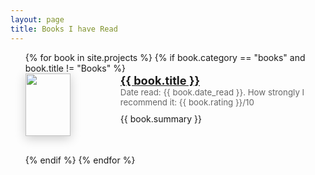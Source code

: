 ```yaml
---
layout: page
title: Books I have Read
---
```


<ul>
{% for book in site.projects %}
  {% if book.category == "books" and book.title != "Books" %}
    <li style="display: flex; align-items: flex-start; margin-bottom: 30px;">
      <a href="{{ book.url | relative_url }}">
        <img src="{{ book.image | relative_url }}" 
             style="height:100px; width:72px; object-fit:cover; margin-right: 80px; box-shadow: 0 4px 16px rgba(0,0,0,0.2);">
      </a>
      <div>
        <a href="{{ book.url | relative_url }}" 
           style="font-size: 1.3em; font-weight: bold;">
          {{ book.title }}
        </a>
        <div style="font-size: 0.95em; color: #666;">
            Date read: {{ book.date_read }}. How strongly I recommend it: {{ book.rating }}/10
        </div>
        <div style="margin-top: 10px;">
        {{ book.summary }}
        </div>
      </div>
    </li>
  {% endif %}
{% endfor %}
</ul>



